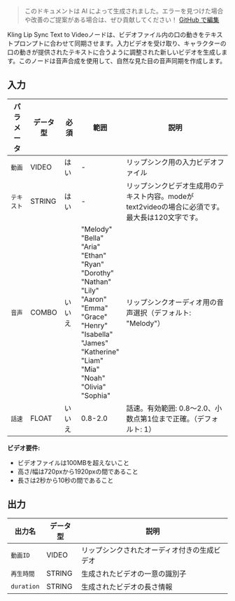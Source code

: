 > このドキュメントは AI によって生成されました。エラーを見つけた場合や改善のご提案がある場合は、ぜひ貢献してください！ [GitHub で編集](https://github.com/Comfy-Org/embedded-docs/blob/main/comfyui_embedded_docs/docs/KlingLipSyncTextToVideoNode/ja.md)

Kling Lip Sync Text to Videoノードは、ビデオファイル内の口の動きをテキストプロンプトに合わせて同期させます。入力ビデオを受け取り、キャラクターの口の動きが提供されたテキストに合うように調整された新しいビデオを生成します。このノードは音声合成を使用して、自然な見た目の音声同期を作成します。

## 入力

| パラメータ | データ型 | 必須 | 範囲 | 説明 |
|-----------|-----------|----------|-------|-------------|
| `動画` | VIDEO | はい | - | リップシンク用の入力ビデオファイル |
| `テキスト` | STRING | はい | - | リップシンクビデオ生成用のテキスト内容。modeがtext2videoの場合に必須です。最大長は120文字です。 |
| `音声` | COMBO | いいえ | "Melody"<br>"Bella"<br>"Aria"<br>"Ethan"<br>"Ryan"<br>"Dorothy"<br>"Nathan"<br>"Lily"<br>"Aaron"<br>"Emma"<br>"Grace"<br>"Henry"<br>"Isabella"<br>"James"<br>"Katherine"<br>"Liam"<br>"Mia"<br>"Noah"<br>"Olivia"<br>"Sophia" | リップシンクオーディオ用の音声選択（デフォルト: "Melody"） |
| `話速` | FLOAT | いいえ | 0.8-2.0 | 話速。有効範囲: 0.8〜2.0、小数点第1位まで正確。（デフォルト: 1） |

**ビデオ要件:**

- ビデオファイルは100MBを超えないこと
- 高さ/幅は720pxから1920pxの間であること
- 長さは2秒から10秒の間であること

## 出力

| 出力名 | データ型 | 説明 |
|-------------|-----------|-------------|
| `動画ID` | VIDEO | リップシンクされたオーディオ付きの生成ビデオ |
| `再生時間` | STRING | 生成されたビデオの一意の識別子 |
| `duration` | STRING | 生成されたビデオの長さ情報 |

